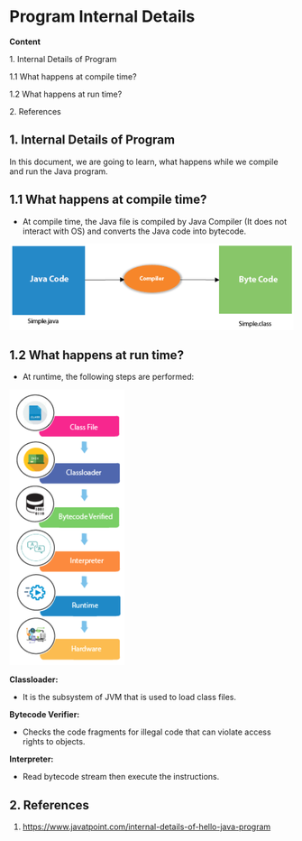 # Program Internal Details

**Content**

1\. Internal Details of Program

1.1 What happens at compile time?

1.2 What happens at run time?

2\. References

## 1. Internal Details of Program

In this document, we are going to learn, what happens while we compile and run the Java program.

## 1.1 What happens at compile time?

-   At compile time, the Java file is compiled by Java Compiler (It does not interact with OS) and converts the Java code into bytecode.

![](media/7a6383999bdc7a801ec513d4ed1f33d3.png)

## 1.2 What happens at run time?

-   At runtime, the following steps are performed:

![](media/dfa33215b22ddbb01b809c842d9bee41.png)

**Classloader:**

-   It is the subsystem of JVM that is used to load class files.

**Bytecode Verifier:**

-   Checks the code fragments for illegal code that can violate access rights to objects.

**Interpreter:**

-   Read bytecode stream then execute the instructions.

## 2. References

1.  https://www.javatpoint.com/internal-details-of-hello-java-program
